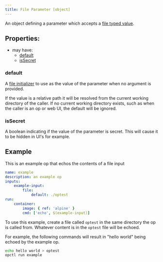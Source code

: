 ```yaml
---
title: File Parameter [object]
---
```


An object defining a parameter which accepts a [file typed value](../../../types/file.md).

## Properties:
- may have:
  - [default](#default)
  - [isSecret](#issecret)

### default
A [file initializer](../../../types/file.md#initialization) to use as the value of the parameter when no argument is provided.

If the value is a relative path it will be resolved from the current working directory of the caller. If no current working directory exists, such as when the caller is an op or web UI, the default will be ignored.

### isSecret
A boolean indicating if the value of the parameter is secret. This will cause it to be hidden in UI's for example. 

## Example
This is an example op that echos the contents of a file input

```yaml
name: example
description: an example op
inputs:
    example-input:
        file:
            default: ./optest
run:
    container:
        image: { ref: 'alpine' }
        cmd: ['echo', $(example-input)]
```

To use this example, create a file called `optest` in the same directory the op is called from.  Whatever content is in the `optest` file will be echoed.

For example, the following commands will result in "hello world" being echoed by the example op.
```sh
echo hello world > optest
opctl run example
```
